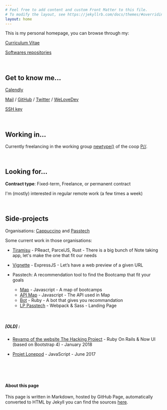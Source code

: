 ```yaml
---
# Feel free to add content and custom Front Matter to this file.
# To modify the layout, see https://jekyllrb.com/docs/themes/#overriding-theme-defaults
layout: home
---
```


This is my personal homepage, you can browse through my:

[Curriculum Vitae](https://nicolashov.github.io/cv/)

[Softwares repositories](https://github.com/NicolasHov?tab=repositories)

<br>

## Get to know me...

[Calendly](https://calendly.com/hovart-nicolas/)

[Mail](mailto:hovart.nicolas@gmail.com) / [GitHub](https://github.com/NicolasHov) / [Twitter](https://twitter.com/Kola_Hov) / [WeLoveDev](https://nicolas-hovart.welovedevs.com/)

[SSH key](https://github.com/NicolasHov.keys)

<br>

## Working in...

Currently freelancing in the working group [newtype()](https://newtype.fr/) of the coop [P//](https://portparallele.com/).

<br>

## Looking for...

**Contract type**: Fixed-term, Freelance, or permanent contract

I'm (mostly) interested in regular remote work (a few times a week)

<br>

## Side-projects

Organisations: [Cappuccino](https://github.com/cppccn/cppccn.github.io/blob/main/README.md) and [Passtech]()

Some current work in those organisations:

- [Tiramisu](https://github.com/cppccn/trms) - PReact, ParcelJS, Rust - There is a big bunch of Note taking app, let's make the one that fit our needs

- [Vignette](https://github.com/newtype256/vignette) - ExpressJS - Let’s have a web preview of a given URL

- Passtech: A recommendation tool to find the Bootcamp that fit your goals

  - [Map](https://github.com/3615passtech/map) - Javascript - A map of bootcamps
  - [API Map](https://github.com/3615passtech/api.map) - Javascript - The API used in Map
  - [Bot](https://github.com/3615passtech/bip-bop-bip-bot) - Ruby - A bot that gives you recommandation
  - [LP Passtech](https://github.com/3615passtech/3615passtech.github.io) - Webpack & Sass - Landing Page

<br>

##### [OLD] :

- [Revamp of the website The Hacking Project](https://www.thehackingproject.org/) - Ruby On Rails & Now UI (based on Bootstrap 4) - January 2018

- [Projet Lonepod](https://nicolashov.github.io/lonepod/#svg) - JavaScript - June 2017

<br><br><br>

#### About this page

This page is written in Markdown, hosted by GitHub Page, automatically converted to HTML by Jekyll you can find the sources [here](https://github.com/NicolasHov/NicolasHov.github.io).

